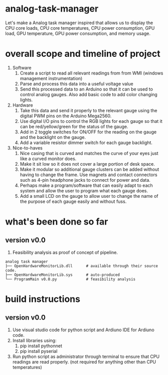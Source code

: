 # analog-task-manager
Let's make a Analog task manager inspired that allows us to display the CPU core loads, CPU core temperatures, CPU power consumption, GPU load, GPU temperature, GPU power consumption, and memory usage.

# overall scope and timeline of project
1.  Software
    1.  Create a script to read all relevant readings from from WMI (windows management instrumentation)
    2.  Parse and process this data into a useful voltage value
    3.  Send this processed data to an Arduino so that it can be used to control analog gauges. Also add basic code to add color changing lights.
2.  Hardware
    1. Take this data and send it properly to the relevant gauge using the digital PWM pins on the Arduino Mega2560.
    2. Use digital I/O pins to control the RGB lights for each gauge so that it can be red/yellow/green for the status of the gauge.
    3. Add in 2 toggle switches for ON/OFF for the reading on the gauge and the backlight on the gauge.
    4. Add a variable resistor dimmer switch for each gauge backlight.
3.  Nice-to-haves
    1. Nice casing that is curved and matches the curve of your eyes just like a curved monitor does.
    2. Make it sit low so it does not cover a large portion of desk space.
    3. Make it modular so additional gauge clusters can be added without having to change the frame. Use magnets and contact connectors such as 4-pin headphone jacks to connect for power and data.
    4. Perhaps make a program/software that can easily adapt to each system and allow the user to program what each gauge does.
    5. Add a small LCD on the gauge to allow user to change the name of the purpose of each gauge easily and without fuss.

# what's been done so far
## version v0.0
1. Feasibility analysis as proof of concept of pipeline.
```
analog task manager
├── OpenHardwareMonitorLib.dll      # available through their source code.
├── OpenHardwareMonitorLib.sys      # auto-produced
└── ProgramMain v0.0.py             # feasibility analysis
```
# build instructions
## version v0.0
1.  Use visual studio code for python script and Ardiuno IDE for Ardiuno code.
2.  Install libraries using:
    1.  pip install pythonnet
    2.  pip install pyserial
3.  Run python script as administrator through terminal to ensure that CPU readings are read properly. (not required for anything other than CPU temperatures)
